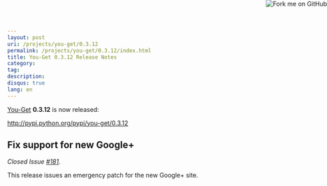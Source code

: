 ```yaml
---
layout: post
uri: /projects/you-get/0.3.12
permalink: /projects/you-get/0.3.12/index.html
title: You-Get 0.3.12 Release Notes
category:
tag:
description:
disqus: true
lang: en
---
```


[You-Get](https://github.com/soimort/you-get) __0.3.12__ is now released:

<http://pypi.python.org/pypi/you-get/0.3.12>



## Fix support for new Google+

_Closed Issue [#181](https://github.com/soimort/you-get/issues/181)._

This release issues an emergency patch for the new Google+ site.



<a href="https://github.com/soimort/you-get"><img style="position: absolute; top: 0; right: 0; border: 0;" src="https://s3.amazonaws.com/github/ribbons/forkme_right_orange_ff7600.png" alt="Fork me on GitHub"></a>
